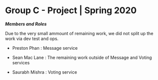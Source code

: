# Group C - Project | Spring 2020

_**Members and Roles**_

Due to the very small ammount of remaining work, we did not split up the work via dev test and ops.

+ Preston Phan : Message service

+ Sean Mac Lane : The remaining work outside of Message and Voting services

+ Saurabh Mishra : Voting service
